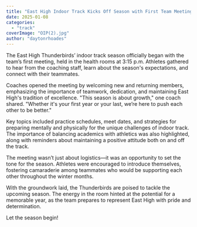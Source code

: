 ```yaml
---
title: "East High Indoor Track Kicks Off Season with First Team Meeting"
date: 2025-01-08
categories: 
  - "track"
coverImage: "OIP(2).jpg"
author: "daytonrhoades"
---
```


The East High Thunderbirds’ indoor track season officially began with the team’s first meeting, held in the health rooms at 3:15 p.m. Athletes gathered to hear from the coaching staff, learn about the season's expectations, and connect with their teammates.

Coaches opened the meeting by welcoming new and returning members, emphasizing the importance of teamwork, dedication, and maintaining East High's tradition of excellence. "This season is about growth," one coach shared. "Whether it's your first year or your last, we’re here to push each other to be better."

Key topics included practice schedules, meet dates, and strategies for preparing mentally and physically for the unique challenges of indoor track. The importance of balancing academics with athletics was also highlighted, along with reminders about maintaining a positive attitude both on and off the track.

The meeting wasn’t just about logistics—it was an opportunity to set the tone for the season. Athletes were encouraged to introduce themselves, fostering camaraderie among teammates who would be supporting each other throughout the winter months.

With the groundwork laid, the Thunderbirds are poised to tackle the upcoming season. The energy in the room hinted at the potential for a memorable year, as the team prepares to represent East High with pride and determination.

Let the season begin!
